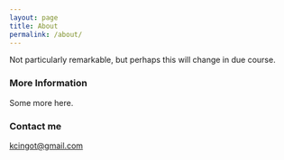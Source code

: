 ```yaml
---
layout: page
title: About
permalink: /about/
---
```


Not particularly remarkable, but perhaps this will change in due course.
### More Information
Some more here.


### Contact me

[kcingot@gmail.com](mailto:kcingot@gmail.com)
